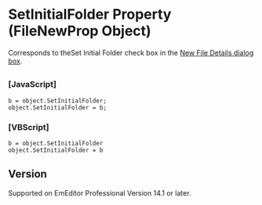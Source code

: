 # SetInitialFolder Property (FileNewProp Object)

Corresponds to theSet Initial Folder check box in the
[New File Details dialog box](../../dlg/properties/file/new_details/index).

## 

### \[JavaScript\]

```
b = object.SetInitialFolder;
object.SetInitialFolder = b;
```

### \[VBScript\]

```
b = object.SetInitialFolder
object.SetInitialFolder = b
```

## Version

Supported on EmEditor Professional Version 14.1 or later.

